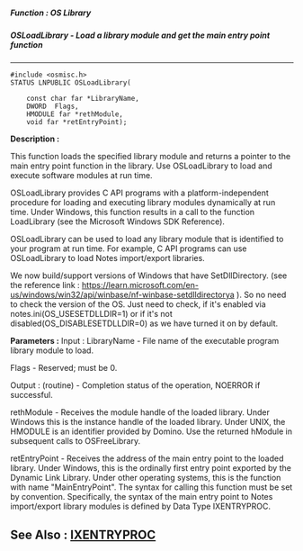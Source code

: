 ##### Function : OS Library
##### OSLoadLibrary - Load a library module and get the main entry point function
---
```
#include <osmisc.h>
STATUS LNPUBLIC OSLoadLibrary(

	const char far *LibraryName,
	DWORD  Flags,
	HMODULE far *rethModule,
	void far *retEntryPoint);
```
**Description :**

This function loads the specified library module and returns a pointer to the 
main entry point function in the library.  Use OSLoadLibrary to load and 
execute software modules at run time. 

OSLoadLibrary provides C API programs with a platform-independent procedure for 
loading and executing library modules dynamically at run time.  Under Windows, 
this function results in a call to the function LoadLibrary (see the Microsoft 
Windows SDK Reference). 

OSLoadLibrary can be used to load any library module that is identified to your 
program at run time.  For example, C API programs can use OSLoadLibrary to load 
Notes import/export libraries.  

We now build/support versions of Windows that have SetDllDirectory.
(see the reference link :
https://learn.microsoft.com/en-us/windows/win32/api/winbase/nf-winbase-setdlldirectorya ).
So no need to check the version of the OS. Just need to check,
if it's enabled via notes.ini(OS_USESETDLLDIR=1) or
if it's not disabled(OS_DISABLESETDLLDIR=0) as we have turned it on by default.

**Parameters :**
Input :
LibraryName  -  File name of the executable program library module to load.

Flags  -  Reserved;  must be 0.

Output :
(routine)  -  Completion status of the operation, NOERROR if successful.


rethModule  -  Receives the module handle of the loaded library. Under Windows this is the instance handle of the loaded library.  Under UNIX, the HMODULE is an identifier provided by Domino.  Use the returned hModule in subsequent calls to OSFreeLibrary.

retEntryPoint  -  Receives the address of the main entry point to the loaded library.  Under Windows, this is the ordinally first entry point exported by the Dynamic Link Library.  Under other operating systems, this is the function with name "MainEntryPoint". The syntax for calling this function must be set by convention.  Specifically, the syntax of the main entry point to Notes import/export library modules is defined by Data Type IXENTRYPROC.


**See Also :**
[IXENTRYPROC](/domino-c-api-docs/reference/Data/IXENTRYPROC)
---
